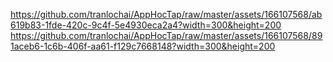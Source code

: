 https://github.com/tranlochai/AppHocTap/raw/master/assets/166107568/ab619b83-1fde-420c-9c4f-5e4930eca2a4?width=300&height=200
https://github.com/tranlochai/AppHocTap/raw/master/assets/166107568/891aceb6-1c6b-406f-aa61-f129c7668148?width=300&height=200
